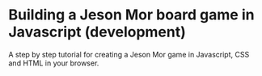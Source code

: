 # Building a Jeson Mor board game in Javascript (development)

A step by step tutorial for creating a Jeson Mor game in Javascript, CSS and HTML in your browser.
